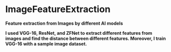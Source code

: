 # ImageFeatureExtraction
**Feature extraction from Images by different AI models**

**I used VGG-16, ResNet, and ZFNet to extract different features from images and find the distance between different features. Moreover, I train VGG-16 with a sample image dataset.**
